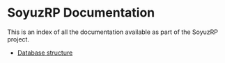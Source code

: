 # SoyuzRP Documentation

This is an index of all the documentation available as part of the SoyuzRP 
project. 

* [Database structure](https://abc.github.io/SoyuzRP/database)